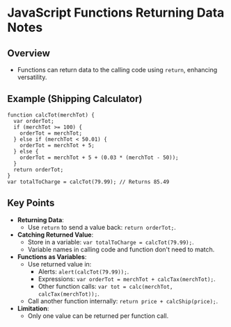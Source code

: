 JavaScript Functions Returning Data Notes
=========================================

Overview
--------

-   Functions can return data to the calling code using `return`, enhancing versatility.

Example (Shipping Calculator)
-----------------------------

```
function calcTot(merchTot) {
  var orderTot;
  if (merchTot >= 100) {
    orderTot = merchTot;
  } else if (merchTot < 50.01) {
    orderTot = merchTot + 5;
  } else {
    orderTot = merchTot + 5 + (0.03 * (merchTot - 50));
  }
  return orderTot;
}
var totalToCharge = calcTot(79.99); // Returns 85.49

```

Key Points
----------

-   **Returning Data**:
    -   Use `return` to send a value back: `return orderTot;`.
-   **Catching Returned Value**:
    -   Store in a variable: `var totalToCharge = calcTot(79.99);`.
    -   Variable names in calling code and function don't need to match.
-   **Functions as Variables**:
    -   Use returned value in:
        -   Alerts: `alert(calcTot(79.99));`.
        -   Expressions: `var orderTot = merchTot + calcTax(merchTot);`.
        -   Other function calls: `var tot = calc(merchTot, calcTax(merchTot));`.
    -   Call another function internally: `return price + calcShip(price);`.
-   **Limitation**:
    -   Only one value can be returned per function call.